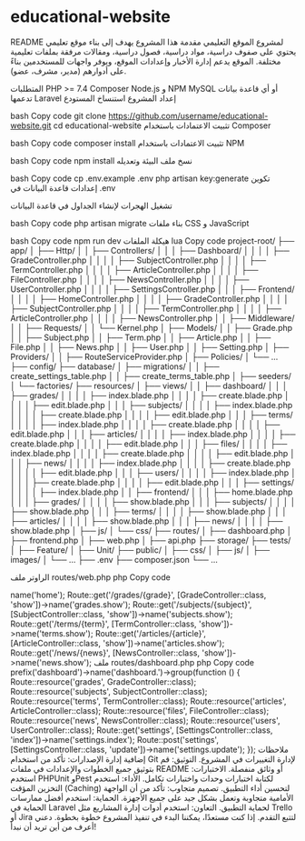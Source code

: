# educational-website
README لمشروع الموقع التعليمي
مقدمة
هذا المشروع يهدف إلى بناء موقع تعليمي يحتوي على صفوف دراسية، مواد دراسية، فصول دراسية، ومقالات مرفقة بملفات تعليمية مختلفة. الموقع يدعم إدارة الأخبار وإعدادات الموقع، ويوفر واجهات للمستخدمين بناءً على أدوارهم (مدير، مشرف، عضو).

المتطلبات
PHP >= 7.4
Composer
Node.js و NPM
MySQL أو أي قاعدة بيانات تدعمها Laravel
إعداد المشروع
استنساخ المستودع

bash
Copy code
git clone https://github.com/username/educational-website.git
cd educational-website
تثبيت الاعتمادات باستخدام Composer

bash
Copy code
composer install
تثبيت الاعتمادات باستخدام NPM

bash
Copy code
npm install
نسخ ملف البيئة وتعديله

bash
Copy code
cp .env.example .env
php artisan key:generate
تكوين إعدادات قاعدة البيانات في .env

تشغيل الهجرات لإنشاء الجداول في قاعدة البيانات

bash
Copy code
php artisan migrate
بناء ملفات CSS و JavaScript

bash
Copy code
npm run dev
هيكلة الملفات
lua
Copy code
project-root/
├── app/
│   ├── Http/
│   │   ├── Controllers/
│   │   │   ├── Dashboard/
│   │   │   │   ├── GradeController.php
│   │   │   │   ├── SubjectController.php
│   │   │   │   ├── TermController.php
│   │   │   │   ├── ArticleController.php
│   │   │   │   ├── FileController.php
│   │   │   │   ├── NewsController.php
│   │   │   │   ├── UserController.php
│   │   │   │   ├── SettingsController.php
│   │   │   ├── Frontend/
│   │   │   │   ├── HomeController.php
│   │   │   │   ├── GradeController.php
│   │   │   │   ├── SubjectController.php
│   │   │   │   ├── TermController.php
│   │   │   │   ├── ArticleController.php
│   │   │   │   ├── NewsController.php
│   │   ├── Middleware/
│   │   ├── Requests/
│   │   └── Kernel.php
│   ├── Models/
│   │   ├── Grade.php
│   │   ├── Subject.php
│   │   ├── Term.php
│   │   ├── Article.php
│   │   ├── File.php
│   │   ├── News.php
│   │   ├── User.php
│   │   ├── Setting.php
│   ├── Providers/
│   │   ├── RouteServiceProvider.php
│   ├── Policies/
│   └── ...
├── config/
├── database/
│   ├── migrations/
│   │   ├── create_settings_table.php
│   │   ├── create_terms_table.php
│   ├── seeders/
│   └── factories/
├── resources/
│   ├── views/
│   │   ├── dashboard/
│   │   │   ├── grades/
│   │   │   │   ├── index.blade.php
│   │   │   │   ├── create.blade.php
│   │   │   │   ├── edit.blade.php
│   │   │   ├── subjects/
│   │   │   │   ├── index.blade.php
│   │   │   │   ├── create.blade.php
│   │   │   │   ├── edit.blade.php
│   │   │   ├── terms/
│   │   │   │   ├── index.blade.php
│   │   │   │   ├── create.blade.php
│   │   │   │   ├── edit.blade.php
│   │   │   ├── articles/
│   │   │   │   ├── index.blade.php
│   │   │   │   ├── create.blade.php
│   │   │   │   ├── edit.blade.php
│   │   │   ├── files/
│   │   │   │   ├── index.blade.php
│   │   │   │   ├── create.blade.php
│   │   │   │   ├── edit.blade.php
│   │   │   ├── news/
│   │   │   │   ├── index.blade.php
│   │   │   │   ├── create.blade.php
│   │   │   │   ├── edit.blade.php
│   │   │   ├── users/
│   │   │   │   ├── index.blade.php
│   │   │   │   ├── create.blade.php
│   │   │   │   ├── edit.blade.php
│   │   │   ├── settings/
│   │   │   │   ├── index.blade.php
│   │   ├── frontend/
│   │   │   ├── home.blade.php
│   │   │   ├── grades/
│   │   │   │   ├── show.blade.php
│   │   │   ├── subjects/
│   │   │   │   ├── show.blade.php
│   │   │   ├── terms/
│   │   │   │   ├── show.blade.php
│   │   │   ├── articles/
│   │   │   │   ├── show.blade.php
│   │   │   ├── news/
│   │   │   │   ├── show.blade.php
│   ├── js/
│   └── css/
├── routes/
│   ├── dashboard.php
│   ├── frontend.php
│   ├── web.php
│   ├── api.php
├── storage/
├── tests/
│   ├── Feature/
│   ├── Unit/
├── public/
│   ├── css/
│   ├── js/
│   ├── images/
│   └── ...
├── .env
├── composer.json
└── ...

الراوتر
ملف routes/web.php
php
Copy code
<?php

use Illuminate\Support\Facades\Route;
use App\Http\Controllers\Frontend\HomeController;
use App\Http\Controllers\Frontend\GradeController;
use App\Http\Controllers\Frontend\SubjectController;
use App\Http\Controllers\Frontend\TermController;
use App\Http\Controllers\Frontend\ArticleController;
use App\Http\Controllers\Frontend\NewsController;

Route::get('/', [HomeController::class, 'index'])->name('home');
Route::get('/grades/{grade}', [GradeController::class, 'show'])->name('grades.show');
Route::get('/subjects/{subject}', [SubjectController::class, 'show'])->name('subjects.show');
Route::get('/terms/{term}', [TermController::class, 'show'])->name('terms.show');
Route::get('/articles/{article}', [ArticleController::class, 'show'])->name('articles.show');
Route::get('/news/{news}', [NewsController::class, 'show'])->name('news.show');
ملف routes/dashboard.php
php
Copy code
<?php

use Illuminate\Support\Facades\Route;
use App\Http\Controllers\Dashboard\GradeController;
use App\Http\Controllers\Dashboard\SubjectController;
use App\Http\Controllers\Dashboard\TermController;
use App\Http\Controllers\Dashboard\ArticleController;
use App\Http\Controllers\Dashboard\FileController;
use App\Http\Controllers\Dashboard\NewsController;
use App\Http\Controllers\Dashboard\UserController;
use App\Http\Controllers\Dashboard\SettingsController;

Route::middleware(['auth:sanctum', 'verified'])->prefix('dashboard')->name('dashboard.')->group(function () {
    Route::resource('grades', GradeController::class);
    Route::resource('subjects', SubjectController::class);
    Route::resource('terms', TermController::class);
    Route::resource('articles', ArticleController::class);
    Route::resource('files', FileController::class);
    Route::resource('news', NewsController::class);
    Route::resource('users', UserController::class);
    Route::get('settings', [SettingsController::class, 'index'])->name('settings.index');
    Route::post('settings', [SettingsController::class, 'update'])->name('settings.update');
});
ملاحظات إضافية
إدارة الإصدارات: تأكد من استخدام Git لإدارة التغييرات في المشروع.
التوثيق: قم بتوثيق جميع الخطوات والإعدادات في ملفات README أو وثائق منفصلة.
الاختبارات: استخدم PHPUnit وPest لكتابة اختبارات وحدات واختبارات تكامل.
الأداء: استخدم التخزين المؤقت (Caching) لتحسين أداء التطبيق.
تصميم متجاوب: تأكد من أن الواجهة الأمامية متجاوبة وتعمل بشكل جيد على جميع الأجهزة.
الحماية: استخدم أفضل ممارسات الحماية في Laravel لحماية التطبيق.
التعاون: استخدم أدوات إدارة المشاريع مثل Trello أو Jira لتتبع التقدم.
إذا كنت مستعدًا، يمكننا البدء في تنفيذ المشروع خطوة بخطوة. دعني أعرف من أين تريد أن نبدأ!
